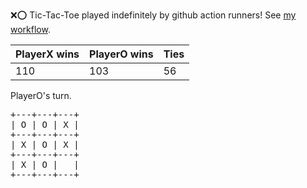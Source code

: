 :x::o: Tic-Tac-Toe played indefinitely by github action runners! See [my workflow](.github/workflows/play.yaml).

|PlayerX wins|PlayerO wins|Ties|
|-|-|-|
|110|103|56|

PlayerO's turn.

<pre>
+---+---+---+
| O | O | X |
+---+---+---+
| X | O | X |
+---+---+---+
| X | O |   |
+---+---+---+
</pre>